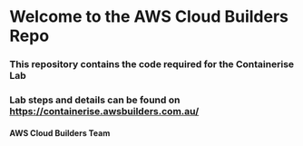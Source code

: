 # Welcome to the AWS Cloud Builders Repo 

### This repository contains the code required for the Containerise Lab

### Lab steps and details can be found on https://containerise.awsbuilders.com.au/

#### AWS Cloud Builders Team
